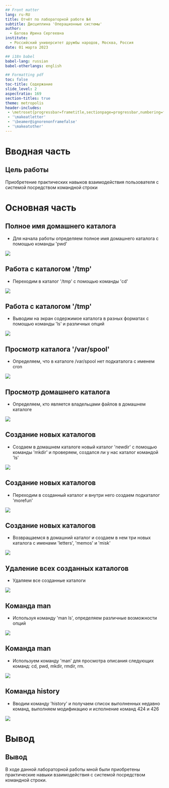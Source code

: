 ```yaml
---
## Front matter
lang: ru-RU
title: Отчёт по лабораторной работе №4
subtitle: Дисциплина 'Операционные системы'
author:
  - Батова Ирина Сергеевна
institute:
  - Российский университет дружбы народов, Москва, Россия
date: 01 марта 2023

## i18n babel
babel-lang: russian
babel-otherlangs: english

## Formatting pdf
toc: false
toc-title: Содержание
slide_level: 2
aspectratio: 169
section-titles: true
theme: metropolis
header-includes:
 - \metroset{progressbar=frametitle,sectionpage=progressbar,numbering=fraction}
 - '\makeatletter'
 - '\beamer@ignorenonframefalse'
 - '\makeatother'
---
```


# Вводная часть

## Цель работы

Приобретение практических навыков взаимодействия пользователя с системой посредством командной строки

# Основная часть

## Полное имя домашнего каталога

- Для начала работы определяем полное имя домашнего каталога с помощью команды 'pwd'

![](./image/1.png)

## Работа с каталогом '/tmp'

- Переходим в каталог '/tmp' с помощью команды 'cd'

![](./image/2.png)

## Работа с каталогом '/tmp'

- Выводим на экран содержимое каталога в разных форматах с помощью команды 'ls' и различных опций

![](./image/5.png)

## Просмотр каталога '/var/spool'

- Определяем, что в каталоге /var/spool нет подкаталога с именем cron

![](./image/8.png)

## Просмотр домашнего каталога 

- Определяем, кто является владельцами файлов в домашнем каталоге

![](./image/9.png)

## Создание новых каталогов

- Создаем в домашнем каталоге новый каталог 'newdir' с помощью команды 'mkdir' и проверяем, создался ли у нас каталог командой 'ls' 

![](./image/10.png)

## Создание новых каталогов

- Переходим в созданный каталог и внутри него создаем подкаталог 'morefun'

![](./image/11.png)

## Создание новых каталогов

- Возвращаемся в домашний каталог и создаем в нем три новых каталога с именами 'letters', 'memos' и 'misk'

![](./image/12.png)

## Удаление всех созданных каталогов

- Удаляем все созданные каталоги

![](./image/13.png)

## Команда man

- Используя команду 'man ls', определяем различные возможности опций

![](./image/15.png)

## Команда man

- Используем команду 'man' для просмотра описания следующих команд: cd, pwd, mkdir, rmdir, rm. 

![](./image/20.png)

## Команда history

- Вводим команду 'history' и получаем список выполненных недавно команд, выполняем модификацию и исполнение команд 424 и 426

![](./image/24.png)

# Вывод

## Вывод

В ходе данной лабораторной работы мной были приобретены практические навыки взаимодействия с системой посредством командной строки.

